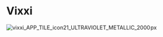 # Vixxi
![vixxi_APP_TILE_icon21_ULTRAVIOLET_METALLIC_2000 px](https://user-images.githubusercontent.com/92103579/158422542-0d3d40c4-1b7c-4da2-bf8e-a11e3d7d8a0f.png)
